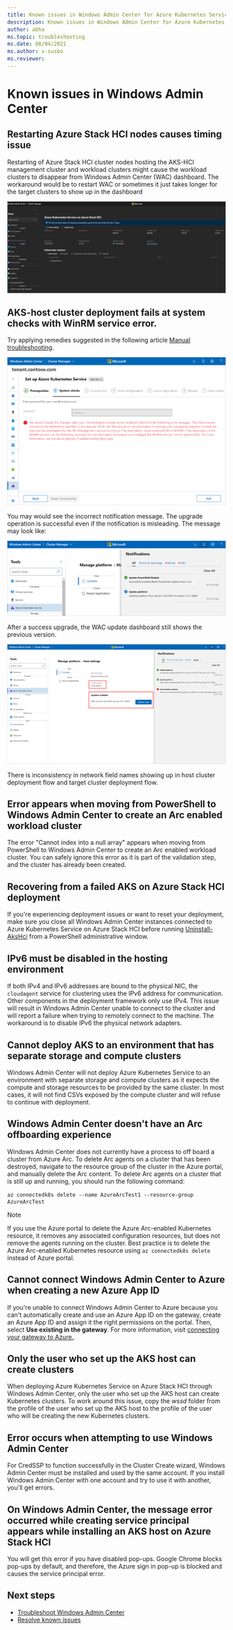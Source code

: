 ```yaml
---
title: Known issues in Windows Admin Center for Azure Kubernetes Service on Azure Stack HCI 
description: Known issues in Windows Admin Center for Azure Kubernetes Service on Azure Stack HCI 
author: abha
ms.topic: troubleshooting
ms.date: 08/04/2021
ms.author: v-susbo
ms.reviewer: 
---
```


# Known issues in Windows Admin Center

## Restarting Azure Stack HCI nodes causes timing issue

Restarting of Azure Stack HCI cluster nodes hosting the AKS-HCI management cluster and workload clusters might cause the workload clusters to disappear from Windows Admin Center (WAC) dashboard. The workaround would be to restart WAC or sometimes it just takes longer for the target clusters to show up in the dashboard

![Deployment: Connecting to remote server localhost failed.](media/known-issues-windows-admin-center/wac-restart-to-resolve-timing-issues.png)

## AKS-host cluster deployment fails at system checks with WinRM service error. 

Try applying remedies suggested in the following article [Manual troubleshooting](/azure-stack/hci/manage/troubleshoot-credssp#manual-troubleshooting). 

![Incorrect upgrade notification: Successfully installed AksHci PowerShell module version null.](media/known-issues-windows-admin-center/wac-known-issue-description-auto-generated.png)

You may would see the incorrect notification message. The upgrade operation is successful even if the notification is misleading. The message may look like:

![WAC update dashboard doesn't refresh after successful updates.](media/known-issues-windows-admin-center/wac-known-issue-incorrect-notification.png)

After a success upgrade, the WAC update dashboard still shows the previous version.

![Networking field names inconsistent in WAC portal.](media/known-issues-windows-admin-center/wac-update-shows-previous-version.png)

There is inconsistency in network field names showing up in host cluster deployment flow and target cluster deployment flow.

## Error appears when moving from PowerShell to Windows Admin Center to create an Arc enabled workload cluster
The error "Cannot index into a null array" appears when moving from PowerShell to Windows Admin Center to create an Arc enabled workload cluster. You can safely ignore this error as it is part of the validation step, and the cluster has already been created. 

## Recovering from a failed AKS on Azure Stack HCI deployment
If you're experiencing deployment issues or want to reset your deployment, make sure you close all Windows Admin Center instances connected to Azure Kubernetes Service on Azure Stack HCI before running [Uninstall-AksHci](./uninstall-akshci.md) from a PowerShell administrative window.

## IPv6 must be disabled in the hosting environment
If both IPv4 and IPv6 addresses are bound to the physical NIC, the `cloudagent` service for clustering uses the IPv6 address for communication. Other components in the deployment framework only use IPv4. This issue will result in Windows Admin Center unable to connect to the cluster and will report a failure when trying to remotely connect to the machine. The workaround is to disable IPv6 the physical network adapters.

## Cannot deploy AKS to an environment that has separate storage and compute clusters
Windows Admin Center will not deploy Azure Kubernetes Service to an environment with separate storage and compute clusters as it expects the compute and storage resources to be provided by the same cluster. In most cases, it will not find CSVs exposed by the compute cluster and will refuse to continue with deployment.

## Windows Admin Center doesn't have an Arc offboarding experience
Windows Admin Center does not currently have a process to off board a cluster from Azure Arc. To delete Arc agents on a cluster that has been destroyed, navigate to the resource group of the cluster in the Azure portal, and manually delete the Arc content. To delete Arc agents on a cluster that is still up and running, you should run the following command:

```azurecli
az connectedk8s delete --name AzureArcTest1 --resource-group AzureArcTest
``` 
 
> [!NOTE]
> If you use the Azure portal to delete the Azure Arc-enabled Kubernetes resource, it removes any associated configuration resources, but does not remove the agents running on the cluster. Best practice is to delete the Azure Arc-enabled Kubernetes resource using `az connectedk8s delete` instead of Azure portal.

## Cannot connect Windows Admin Center to Azure when creating a new Azure App ID
If you're unable to connect Windows Admin Center to Azure because you can't automatically create and use an Azure App ID on the gateway, create an Azure App ID and assign it the right permissions on the portal. Then, select **Use existing in the gateway**. For more information, visit [connecting your gateway to Azure.](/windows-server/manage/windows-admin-center/azure/azure-integration).

## Only the user who set up the AKS host can create clusters
When deploying Azure Kubernetes Service on Azure Stack HCI through Windows Admin Center, only the user who set up the AKS host can create Kubernetes clusters. To work around this issue, copy the _wssd_ folder from the profile of the user who set up the AKS host to the profile of the user who will be creating the new Kubernetes clusters.

## Error occurs when attempting to use Windows Admin Center
For CredSSP to function successfully in the Cluster Create wizard, Windows Admin Center must be installed and used by the same account. If you install Windows Admin Center with one account and try to use it with another, you'll get errors.

## On Windows Admin Center, the message **error occurred while creating service principal** appears while installing an AKS host on Azure Stack HCI
You will get this error if you have disabled pop-ups. Google Chrome blocks pop-ups by default, and therefore, the Azure sign in pop-up is blocked and causes the service principal error.

## Next steps
- [Troubleshoot Windows Admin Center](./troubleshoot-windows-admin-center.md)
- [Resolve known issues](./troubleshoot-known-issues.md)

